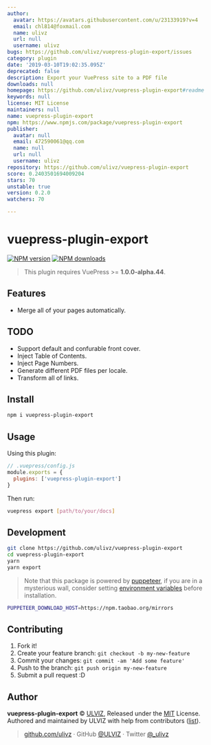 ```yaml
---
author:
  avatar: https://avatars.githubusercontent.com/u/23133919?v=4
  email: chl814@foxmail.com
  name: ulivz
  url: null
  username: ulivz
bugs: https://github.com/ulivz/vuepress-plugin-export/issues
category: plugin
date: '2019-03-10T19:02:35.095Z'
deprecated: false
description: Export your VuePress site to a PDF file
downloads: null
homepage: https://github.com/ulivz/vuepress-plugin-export#readme
keywords: null
license: MIT License
maintainers: null
name: vuepress-plugin-export
npm: https://www.npmjs.com/package/vuepress-plugin-export
publisher:
  avatar: null
  email: 472590061@qq.com
  name: null
  url: null
  username: ulivz
repository: https://github.com/ulivz/vuepress-plugin-export
score: 0.2403501694009204
stars: 70
unstable: true
version: 0.2.0
watchers: 70

---
```


# vuepress-plugin-export

[![NPM version](https://badgen.net/npm/v/vuepress-plugin-export)](https://npmjs.com/package/vuepress-plugin-export) [![NPM downloads](https://badgen.net/npm/dm/vuepress-plugin-export)](https://npmjs.com/package/vuepress-plugin-export)

> This plugin requires VuePress >= **1.0.0-alpha.44**.

## Features

- Merge all of your pages automatically.

## TODO

- Support default and confurable front cover.
- Inject Table of Contents.
- Inject Page Numbers.
- Generate different PDF files per locale.
- Transform all of links.

## Install

```bash
npm i vuepress-plugin-export
```

## Usage

Using this plugin:

```javascript
// .vuepress/config.js
module.exports = {
  plugins: ['vuepress-plugin-export']
}
```

Then run:

```bash
vuepress export [path/to/your/docs]
```

## Development

```bash
git clone https://github.com/ulivz/vuepress-plugin-export
cd vuepress-plugin-export
yarn
yarn export
```

> Note that this package is powered by [puppeteer](https://github.com/GoogleChrome/puppeteer), if you are in a mysterious wall, consider setting [environment variables](https://github.com/GoogleChrome/puppeteer/blob/v1.11.0/docs/api.md#environment-variables) before installation.

```bash
PUPPETEER_DOWNLOAD_HOST=https://npm.taobao.org/mirrors
```

## Contributing

1. Fork it!
2. Create your feature branch: `git checkout -b my-new-feature`
3. Commit your changes: `git commit -am 'Add some feature'`
4. Push to the branch: `git push origin my-new-feature`
5. Submit a pull request :D


## Author

**vuepress-plugin-export** © [ULVIZ](https://github.com/ulivz), Released under the [MIT](./LICENSE) License.<br>
Authored and maintained by ULVIZ with help from contributors ([list](https://github.com/ulivz/vuepress-plugin-export/contributors)).

> [github.com/ulivz](https://github.com/ulivz) · GitHub [@ULVIZ](https://github.com/ulivz) · Twitter [@_ulivz](https://twitter.com/_ulivz)
